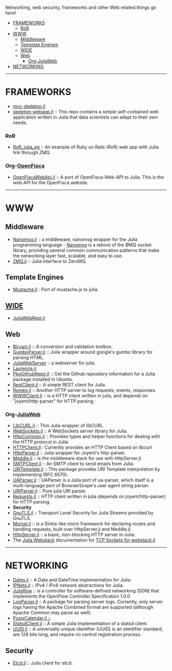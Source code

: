 Networking, web security, frameworks and other Web related things go here!

* [FRAMEWORKS](#frameworks)
   * [RoR](#ror)
* [WWW](#www)
   * [Middleware](#middleware)
   * [Template Engines](#template-engines)
   * [WIDE](#wide)
   * [Web](#web)
      + [Org-JuliaWeb](org-juliaweb)
* [NETWORKING](#networking)

----

# FRAMEWORKS
+ [mvc-skeleton.jl](https://github.com/halla/mvc-skeleton.jl)
+ [skeleton-webapp.jl](https://bitbucket.org/jocklawrie/skeleton-webapp.jl) :: This repo contains a simple self-contained web application written in Julia that data scientists can adapt to their own needs.

### RoR
+ [RoR_julia_eg](https://github.com/Ken-B/RoR_julia_eg) :: An example of Ruby on Rails (RoR) web app with Julia link through ZMQ.

### Org-[OpenFisca](https://github.com/openfisca/)
+ [OpenFiscaWebApi.jl](https://github.com/openfisca/OpenFiscaWebApi.jl) :: A port of OpenFisca-Web-API to Julia. This is the web API for the OpenFisca website.

----

# WWW

## Middleware
+ [Nanomsg.jl](https://github.com/quinnj/Nanomsg.jl) :: a middleware, nanomsg wrapper for the Julia programming language - [Nanomsg](http://nanomsg.org) is a reboot of the ØMQ socket library, providing several common communication patterns that make the networking layer fast, scalable, and easy to use. 
+ [ZMQ.jl](https://github.com/JuliaLang/ZMQ.jl) :: Julia interface to ZeroMQ.

## Template Engines
+ [Mustache.jl](https://github.com/jverzani/Mustache.jl) : Port of mustache.js to julia.

## [WIDE](https://en.wikipedia.org/wiki/Web_integrated_development_environment)
+ [JuliaWebRepl.jl](https://github.com/vtjnash/JuliaWebRepl.jl)

## Web
- [Biryani.jl](https://github.com/eraviart/Biryani.jl) :: A conversion and validation toolbox.
- [GumboParser.jl](https://github.com/porterjamesj/Gumbo.jl) :: Julia wrapper around google's gumbo library for parsing HTML.
- [JuliaWebServer](https://github.com/chzyer/JuliaWebServer) :: a webserver for julia.
- [Laurence.jl](https://github.com/mneudert/Laurence.jl)
- [PkgGithubRepo.jl](https://github.com/thiruk/PkgGithubRepo.jl) :: Get the Github repository information for a Julia package installed in Ubuntu.
- [RestClient.jl](https://github.com/analyzere/RestClient.jl) :: A simple REST client for Julia.
- [Romeo.jl](https://github.com/mneudert/Romeo.jl) :: Another HTTP server to log requests, events, responses.
- [WWWClient.jl](https://github.com/loladiro/WWWClient.jl) :: is a HTTP client written in julia, and depends on "joyent/http-parser" for HTTP parsing. 

### Org-[JuliaWeb](https://github.com/JuliaWeb)
   - [LibCURL.jl](https://github.com/JuliaWeb/LibCURL.jl) :: Thin Julia wrapper of libCURL
   - [WebSockets.jl](https://github.com/JuliaWeb/WebSockets.jl) :: A WebSockets server library for Julia.
   - [HttpCommon.jl](https://github.com/JuliaWeb/HttpCommon.jl) :: Provides types and helper functions for dealing with the HTTP protocol in Julia.
   - [HTTPClient.jl](https://github.com/JuliaWeb/HTTPClient.jl):: Currently provides an HTTP Client based on libcurl
   - [HttpParser.jl](https://github.com/JuliaWeb/HttpParser.jl) :: Julia wrapper for Joyent's http-parser.
   - [Meddle.jl](https://github.com/JuliaWeb/Meddle.jl) :: is the middleware stack for use with HttpServer.jl.
   - [SMTPClient.jl](https://github.com/JuliaWeb/SMTPClient.jl) :: An SMTP client to send emails from Julia.
   - [URITemplate.jl](https://github.com/JuliaWeb/URITemplate.jl) :: This package provides URI Template interpolation by implementing (RFC 6570).
   - [UAParser.jl](https://github.com/JuliaWeb/UAParser.jl) :: UAParser is a Julia port of ua-parser, which itself is a multi-language port of BrowserScope's user agent string parser.
   - [URIParser.jl](https://github.com/JuliaWeb/URIParser.jl) :: Pure julia URI parser.
   - [Requests.jl](https://github.com/JuliaWeb/Requests.jl) :: HTTP client written in julia (depends on joyent/http-parser) for HTTP parsing. 
   - **Security**
   - [GnuTLS.jl](https://github.com/JuliaWeb/GnuTLS.jl) :: Transport Level Security for Julia Streams provided by GnuTLS.
   - [Morsel.jl](https://github.com/JuliaLang/Morsel.jl) :: is a Sintra-like micro framework for declaring routes and handling requests, built over HttpServer.jl and Meddle.jl.
   - [HttpServer.jl](https://github.com/JuliaLang/HttpServer.jl) :: a basic, non-blocking HTTP server in Julia.
   - The [Julia Webstack](http://juliawebstack.org) documentation for [TCP Sockets for webstack.jl](http://blog.leahhanson.us/using-tcp-sockets-in-julia.html)

----

# NETWORKING
+ [Dates.jl](https://github.com/quinnj/Dates.jl) :: A Date and DateTime implementation for Julia.
+ [IPNets.jl](https://github.com/sbromberger/IPNets.jl) :: IPv4 / IPv6 network abstractions for Julia. 
+ [Juliaflow](https://github.com/pchronz/juliaflow) :: is a controller for software-defined networking (SDN) that implements the OpenFlow Controller Specification 1.0.0
+ [LogParser.jl](https://github.com/randyzwitch/LogParser.jl) :: A package for parsing server logs. Currently, only server logs having the Apache Combined format are supported (although Apache Common may parse as well).
+ [PosixCalendar.jl ::](https://github.com/dejakaymac/PosixCalendar.jl)
+ [StatsdClient.jl](https://github.com/forio/StatsdClient.jl) :: A simple Julia implementation of a statsd client.
+ [UUID.jl](https://github.com/forio/UUID.jl) :: A universally unique identifier (UUID) is an identifier standard, are 128 bits long, and require no central registration process.

## Security
+ [Etcd.jl](https://github.com/rened/Etcd.jl) :: Julia client for etcd.

